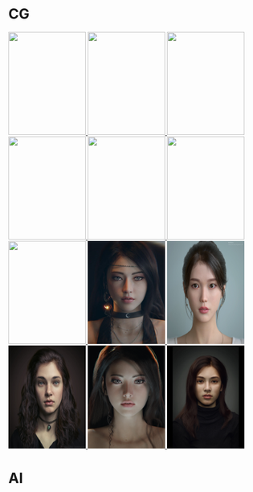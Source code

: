 # CG


<a href="#">
  <img width="154" height="205" src="/mDrivEngine/split_mirror/static/beauty/640.jpg" >
</a>

<a href="#">
  <img width="154" height="205" src="/mDrivEngine/split_mirror/static/beauty/alvin-shih.jpg" >
</a>


<a href="#">
  <img width="154" height="205" src="/mDrivEngine/split_mirror/static/beauty/evdio.jpeg" >
</a>


<a href="#">
  <img width="154" height="205" src="/mDrivEngine/split_mirror/static/beauty/jung_won_park_beauty.jpeg" >
</a>

<a href="#">
  <img width="154" height="205" src="/mDrivEngine/split_mirror/static/beauty/luoqisheng_beauty.jpg" >
</a>

<a href="#">
  <img width="154" height="205" src="/mDrivEngine/split_mirror/static/beauty/seokunjang_beauty.jpeg" >
</a>

<a href="#">
  <img width="154" height="205" src="/mDrivEngine/split_mirror/static/beauty/takahikomori_beauty.jpg" >
</a>

<a href="#">
  <img width="154" height="205" src="/mDrivEngine/split_mirror/static/beauty/girl1.jpeg" >
</a>


<a href="#">
  <img width="154" height="205" src="/mDrivEngine/split_mirror/static/beauty/iu-aiyu.jpeg" >
</a>

<a href="#">
  <img width="154" height="205" src="/mDrivEngine/split_mirror/static/beauty/ae25iNBHDx.jpg" >
</a>

<a href="#">
  <img width="154" height="205" src="/mDrivEngine/split_mirror/static/beauty/luna-at-night.jpg" >
</a>


<a href="#">
  <img width="154" height="205" src="/mDrivEngine/split_mirror/static/beauty/CPnWWH43cJ.jpg" >
</a>


# AI


